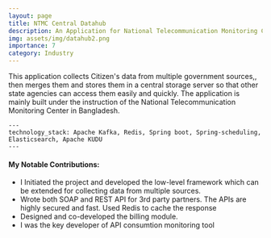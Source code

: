 ```yaml
---
layout: page
title: NTMC Central Datahub
description: An Application for National Telecommunication Monitoring Centre (NTMC) of Bangladesh
img: assets/img/datahub2.png
importance: 7
category: Industry
---
```


This application collects Citizen's data from multiple government sources,, then merges them and stores them in a central storage server so that other state agencies can access them easily and quickly. The application is mainly built under the instruction of the National Telecommunication Monitoring Center in Bangladesh.

    ---
    technology_stack: Apache Kafka, Redis, Spring boot, Spring-scheduling, Elasticsearch, Apache KUDU
    ---

<h4 class="post-title">My Notable Contributions:</h4>
<div class="row">
 <ul>
<li>I Initiated the project and developed the low-level framework which can be extended for collecting data from multiple sources.</li>
<li>Wrote both SOAP and REST API for 3rd party partners. The APIs are highly secured and fast. Used Redis to cache the response</li>
<li>Designed and co-developed the billing module.</li>
<li>I was the key developer of API consumtion monitoring tool</li>
</ul>
</div>


